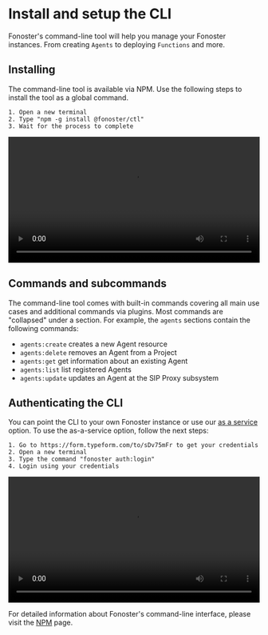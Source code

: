 # Install and setup the CLI

Fonoster's command-line tool will help you manage your Fonoster instances. From creating `Agents` to deploying `Functions` and more.

## Installing

The command-line tool is available via NPM. Use the following steps to install the tool as a global command.

```none
1. Open a new terminal
2. Type "npm -g install @fonoster/ctl"
3. Wait for the process to complete
```

<video width="100%" playsInline="" controls="muted">
 <source src="/videos/install_and_setup_the_cli_1.mov" type="video/mp4" playsInline="" />
</video>

## Commands and subcommands

The command-line tool comes with built-in commands covering all main use cases and additional commands via plugins. Most commands are "collapsed" under a section. For example, the `agents` sections contain the following commands:

- `agents:create`  creates a new Agent resource
- `agents:delete`  removes an Agent from a Project
- `agents:get`     get information about an existing Agent
- `agents:list`    list registered Agents
- `agents:update`  updates an Agent at the SIP Proxy subsystem

## Authenticating the CLI

You can point the CLI to your own Fonoster instance or use our [as a service](https://form.typeform.com/to/sDv75mFr) option. To use the as-a-service option, follow the next steps:

```none
1. Go to https://form.typeform.com/to/sDv75mFr to get your credentials
2. Open a new terminal
3. Type the command "fonoster auth:login"
4. Login using your credentials
```

<video width="100%" playsInline="" controls="muted">
 <source src="/videos/install_and_setup_the_cli_2.mov" type="video/mp4" playsInline="" />
</video>


For detailed information about Fonoster's command-line interface, please visit the [NPM](https://www.npmjs.com/package/@fonoster/ctl) page.
